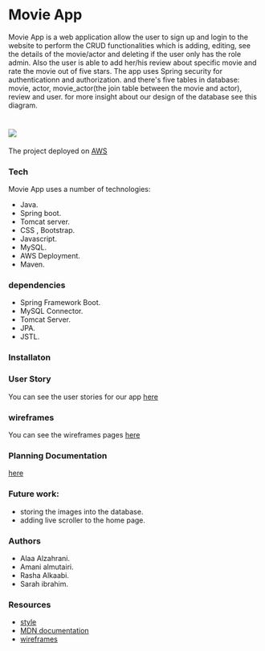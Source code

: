 # Movie App
Movie App is a web application allow the user to sign up and login to the website to perform the CRUD functionalities which is adding, editing, see the details of the movie/actor and deleting if the user only has the role admin. Also the user is able to add her/his review about specific movie and rate the movie out of five stars.
The app uses Spring security for authenticationn and authorization. and there's five tables in database: movie, actor, movie_actor(the join table between the movie and actor), review and user.
for more insight about our design of the database see this diagram.
# ![](../readme/ERDiagram.jpg)

The project deployed on [AWS](http://mercuryplatform-env.eba-dj3p2fjp.us-east-2.elasticbeanstalk.com/)

### Tech
Movie App uses a number of technologies:
* Java.
* Spring boot.
* Tomcat server.
* CSS , Bootstrap.
* Javascript.
* MySQL.
* AWS Deployment.
* Maven.

### dependencies
* Spring Framework Boot.
* MySQL Connector.
* Tomcat Server.
* JPA.
* JSTL.


### Installaton 


### User Story 
You can see the user stories for our app [here](/readme/userStory.md)

### wireframes
You can see the wireframes pages [here](/readme/wireframes.md)

### Planning Documentation
[here](https://docs.google.com/document/d/1QtjyVzi34M7S42N78QWBw4Xyjvx5la_o/edit#heading=h.gjdgxs)
 
### Future work:
* storing the images into the database.
* adding live scroller to the home page.

### Authors 
* Alaa Alzahrani.
* Amani almutairi.
* Rasha Alkaabi.
* Sarah ibrahim.

### Resources
 * [style](https://www.w3schools.com/w3css/tryit.asp?filename=tryw3css_templates_startup)
 * [MDN documentation](https://developer.mozilla.org/en-US/)
 * [wireframes](https://pidoco.com/)
